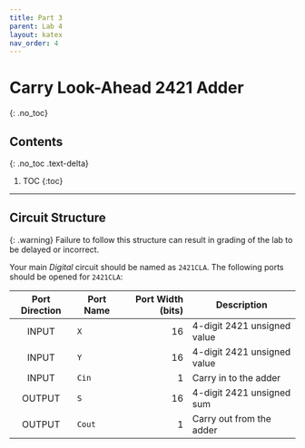 ```yaml
---
title: Part 3
parent: Lab 4
layout: katex
nav_order: 4
---
```


# Carry Look-Ahead 2421 Adder
{: .no_toc}

## Contents
{: .no_toc .text-delta}

1. TOC
{:toc}

---

## Circuit Structure

{: .warning}
Failure to follow this structure can result in grading of the lab to be delayed or incorrect.

Your main *Digital* circuit should be named as `2421CLA`.
The following ports should be opened for `2421CLA`:

| Port Direction | Port Name       | Port Width (bits) | Description                                                             |
|:--------------:|-----------------|------------------:|-------------------------------------------------------------------------|
|      INPUT     | `X`             |                16 | 4-digit 2421 unsigned value                                             |
|      INPUT     | `Y`             |                16 | 4-digit 2421 unsigned value                                             |
|      INPUT     | `Cin`           |                 1 | Carry in to the adder                                                   |
|     OUTPUT     | `S`             |                16 | 4-digit 2421 unsigned sum                                               |
|     OUTPUT     | `Cout`          |                 1 | Carry out from the adder                                                |
